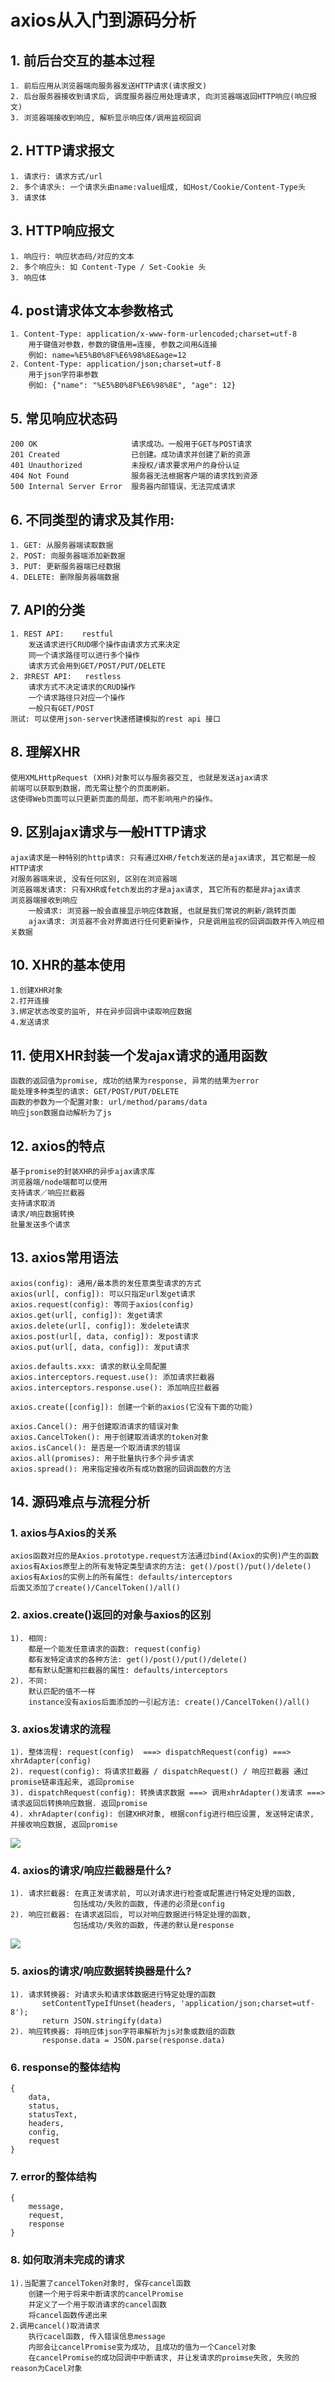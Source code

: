 # axios从入门到源码分析 

## 1. 前后台交互的基本过程
    1. 前后应用从浏览器端向服务器发送HTTP请求(请求报文)
    2. 后台服务器接收到请求后, 调度服务器应用处理请求, 向浏览器端返回HTTP响应(响应报文)
    3. 浏览器端接收到响应, 解析显示响应体/调用监视回调

## 2. HTTP请求报文
    1. 请求行: 请求方式/url
    2. 多个请求头: 一个请求头由name:value组成, 如Host/Cookie/Content-Type头
    3. 请求体

## 3. HTTP响应报文
    1. 响应行: 响应状态码/对应的文本
    2. 多个响应头: 如 Content-Type / Set-Cookie 头
    3. 响应体

## 4. post请求体文本参数格式
    1. Content-Type: application/x-www-form-urlencoded;charset=utf-8
        用于键值对参数，参数的键值用=连接, 参数之间用&连接
        例如: name=%E5%B0%8F%E6%98%8E&age=12
    2. Content-Type: application/json;charset=utf-8
        用于json字符串参数
        例如: {"name": "%E5%B0%8F%E6%98%8E", "age": 12}

## 5. 常见响应状态码
    200	OK                     请求成功。一般用于GET与POST请求
    201 Created                已创建。成功请求并创建了新的资源
    401 Unauthorized           未授权/请求要求用户的身份认证
    404 Not Found              服务器无法根据客户端的请求找到资源
    500 Internal Server Error  服务器内部错误，无法完成请求

## 6. 不同类型的请求及其作用:
    1. GET: 从服务器端读取数据
    2. POST: 向服务器端添加新数据
    3. PUT: 更新服务器端已经数据
    4. DELETE: 删除服务器端数据

## 7. API的分类
    1. REST API:    restful
        发送请求进行CRUD哪个操作由请求方式来决定
        同一个请求路径可以进行多个操作
        请求方式会用到GET/POST/PUT/DELETE
    2. 非REST API:   restless
        请求方式不决定请求的CRUD操作
        一个请求路径只对应一个操作
        一般只有GET/POST
    测试: 可以使用json-server快速搭建模拟的rest api 接口

## 8. 理解XHR
    使用XMLHttpRequest (XHR)对象可以与服务器交互, 也就是发送ajax请求
    前端可以获取到数据，而无需让整个的页面刷新。
    这使得Web页面可以只更新页面的局部，而不影响用户的操作。

## 9. 区别ajax请求与一般HTTP请求
    ajax请求是一种特别的http请求: 只有通过XHR/fetch发送的是ajax请求, 其它都是一般HTTP请求
    对服务器端来说, 没有任何区别, 区别在浏览器端
    浏览器端发请求: 只有XHR或fetch发出的才是ajax请求, 其它所有的都是非ajax请求
    浏览器端接收到响应
        一般请求: 浏览器一般会直接显示响应体数据, 也就是我们常说的刷新/跳转页面
        ajax请求: 浏览器不会对界面进行任何更新操作, 只是调用监视的回调函数并传入响应相关数据

## 10. XHR的基本使用
    1.创建XHR对象
    2.打开连接
    3.绑定状态改变的监听, 并在异步回调中读取响应数据
    4.发送请求

## 11. 使用XHR封装一个发ajax请求的通用函数
    函数的返回值为promise, 成功的结果为response, 异常的结果为error
    能处理多种类型的请求: GET/POST/PUT/DELETE
    函数的参数为一个配置对象: url/method/params/data
    响应json数据自动解析为了js

## 12. axios的特点
    基于promise的封装XHR的异步ajax请求库
    浏览器端/node端都可以使用
    支持请求／响应拦截器
    支持请求取消
    请求/响应数据转换
    批量发送多个请求

## 13. axios常用语法
    axios(config): 通用/最本质的发任意类型请求的方式
    axios(url[, config]): 可以只指定url发get请求
    axios.request(config): 等同于axios(config)
    axios.get(url[, config]): 发get请求
    axios.delete(url[, config]): 发delete请求
    axios.post(url[, data, config]): 发post请求
    axios.put(url[, data, config]): 发put请求
    
    axios.defaults.xxx: 请求的默认全局配置
    axios.interceptors.request.use(): 添加请求拦截器
    axios.interceptors.response.use(): 添加响应拦截器
    
    axios.create([config]): 创建一个新的axios(它没有下面的功能)
    
    axios.Cancel(): 用于创建取消请求的错误对象
    axios.CancelToken(): 用于创建取消请求的token对象
    axios.isCancel(): 是否是一个取消请求的错误
    axios.all(promises): 用于批量执行多个异步请求
    axios.spread(): 用来指定接收所有成功数据的回调函数的方法

## 14. 源码难点与流程分析

### 1. axios与Axios的关系
```
axios函数对应的是Axios.prototype.request方法通过bind(Axiox的实例)产生的函数
axios有Axios原型上的所有发特定类型请求的方法: get()/post()/put()/delete()
axios有Axios的实例上的所有属性: defaults/interceptors
后面又添加了create()/CancelToken()/all()
```

### 2. axios.create()返回的对象与axios的区别
```
1). 相同: 
    都是一个能发任意请求的函数: request(config)
    都有发特定请求的各种方法: get()/post()/put()/delete()
    都有默认配置和拦截器的属性: defaults/interceptors
2). 不同:
    默认匹配的值不一样
    instance没有axios后面添加的一引起方法: create()/CancelToken()/all()
```

### 3. axios发请求的流程
```
1). 整体流程: request(config)  ===> dispatchRequest(config) ===> xhrAdapter(config)
2). request(config): 将请求拦截器 / dispatchRequest() / 响应拦截器 通过promise链串连起来, 返回promise
3). dispatchRequest(config): 转换请求数据 ===> 调用xhrAdapter()发请求 ===> 请求返回后转换响应数据. 返回promise
4). xhrAdapter(config): 创建XHR对象, 根据config进行相应设置, 发送特定请求, 并接收响应数据, 返回promise 
```

![](http://vipkshttp1.wiz.cn/ks/share/resources/49c30824-dcdf-4bd0-af2a-708f490b44a1/584701e2-1d9b-4523-b9b2-0f33e838dd7f/index_files/e5692e36861bd1d2fa1735c5ab801af7.png)

### 4. axios的请求/响应拦截器是什么?
```
1). 请求拦截器: 在真正发请求前, 可以对请求进行检查或配置进行特定处理的函数, 
              包括成功/失败的函数, 传递的必须是config
2). 响应拦截器: 在请求返回后, 可以对响应数据进行特定处理的函数,
              包括成功/失败的函数, 传递的默认是response
```

![](http://vipkshttp1.wiz.cn/ks/share/resources/49c30824-dcdf-4bd0-af2a-708f490b44a1/584701e2-1d9b-4523-b9b2-0f33e838dd7f/index_files/b0f95169782409e7576bc9704b93b693.png)

### 5. axios的请求/响应数据转换器是什么?
```
1). 请求转换器: 对请求头和请求体数据进行特定处理的函数
       setContentTypeIfUnset(headers, 'application/json;charset=utf-8');
       return JSON.stringify(data)
2). 响应转换器: 将响应体json字符串解析为js对象或数组的函数
       response.data = JSON.parse(response.data)
```

### 6. response的整体结构
```
{
    data,
    status,
    statusText,
    headers,
    config,
    request
}
```


### 7. error的整体结构
```
{
    message,
    request,
    response
}
```


### 8. 如何取消未完成的请求
```
1).当配置了cancelToken对象时, 保存cancel函数
    创建一个用于将来中断请求的cancelPromise
    并定义了一个用于取消请求的cancel函数
    将cancel函数传递出来
2.调用cancel()取消请求
    执行cacel函数, 传入错误信息message
    内部会让cancelPromise变为成功, 且成功的值为一个Cancel对象
    在cancelPromise的成功回调中中断请求, 并让发请求的proimse失败, 失败的reason为Cacel对象
```
